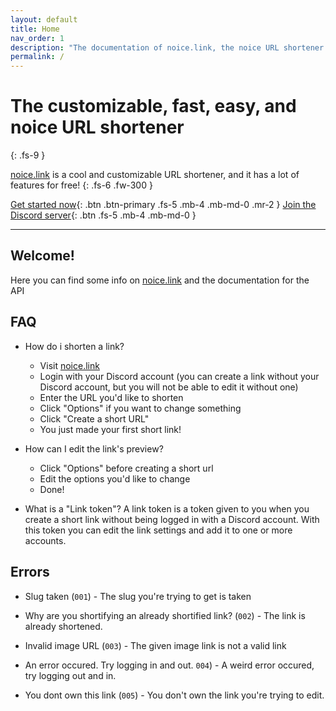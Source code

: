 ```yaml
---
layout: default
title: Home
nav_order: 1
description: "The documentation of noice.link, the noice URL shortener."
permalink: /
---
```


# The customizable, fast, easy, and noice URL shortener
{: .fs-9 }

[noice.link](https://noice.link) is a cool and customizable URL shortener, and it has a lot of features for free!
{: .fs-6 .fw-300 }

[Get started now](https://noice.link){: .btn .btn-primary .fs-5 .mb-4 .mb-md-0 .mr-2 } [Join the Discord server](https://noice.link/discord){: .btn .fs-5 .mb-4 .mb-md-0 }

---

## Welcome!
Here you can find some info on [noice.link](https://noice.link) and the documentation for the API

## FAQ
- How do i shorten a link? 
  - Visit [noice.link](https://noice.link)
  - Login with your Discord account (you can create a link without your Discord account, but you will not be able to edit it without one)
  - Enter the URL you'd like to shorten
  - Click "Options" if you want to change something
  - Click "Create a short URL"
  - You just made your first short link!

- How can I edit the link's preview?
  - Click "Options" before creating a short url
  - Edit the options you'd like to change
  - Done!

- What is a "Link token"? 
  A link token is a token given to you when you create a short link without being logged in with a Discord account. With this token you can edit the link settings and add it to one or more accounts.

## Errors
- Slug taken (`001`) - The slug you're trying to get is taken
  
- Why are you shortifying an already shortified link? (`002`) - The link is already shortened.

- Invalid image URL (`003`) - The given image link is not a valid link

- An error occured. Try logging in and out. `004`) - A weird error occured, try logging out and in.

- You dont own this link (`005`) - You don't own the link you're trying to edit.